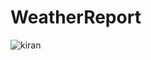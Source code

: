 # WeatherReport









![kiran](https://user-images.githubusercontent.com/88155551/141749881-a2c77b2d-4004-4e14-bd35-1c7b79a3bd87.png)
